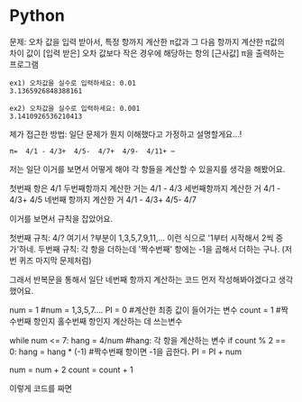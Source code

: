 # Python
문제:
오차 값을 입력 받아서, 특정 항까지 계산한 π값과 그 다음 항까지 계산한 π값의 차이 값이
    [입력 받은] 오차 값보다 작은 경우에 해당하는 항의 [근사값] π을 출력하는 프로그램

    ex1) 오차값을 실수로 입력하세요: 0.01
    3.1365926848388161

    ex2) 오차값을 실수로 입력하세요: 0.001
    3.1410926536210413


제가 접근한 방법:
일단 문제가 뭔지 이해했다고 가정하고 설명할게요...!

    π=  4/1 - 4/3+  4/5-  4/7+  4/9-  4/11+ ⋯

저는 일단 이거를 보면서 어떻게 해야 각 항들을 계산할 수 있을지를 생각을 해봤어요. 


첫번째 항은 4/1
두번째항까지 계산한 거는 4/1 - 4/3
세번째항까지 계산한 거 4/1 - 4/3+  4/5
네번째 항까지 계산한 거  4/1 - 4/3+  4/5-  4/7


이거를 보면서 규칙을 잡았어요. 

첫번째 규칙:  4/? 여기서 ?부분이 1,3,5,7,9,11,... 이런 식으로 '1부터 시작해서 2씩 증가'하네.
두번째 규칙: 각 항을 더하는데 '짝수번째' 항에는 -1을 곱해서 더하는 구나. (저번 퀴즈 마지막 문제처럼)


그래서 반복문을 통해서 일단 네번째 항까지 계산하는 코드 먼저 작성해봐야겠다고 생각했어요.

  num = 1      #num = 1,3,5,7.... 
  PI = 0    #계산한 최종 값이 들어가는 변수 
  count = 1   #짝수번째 항인지 홀수번째 항인지 계산하는 데 쓰는변수 

  while num <= 7: 
    hang = 4/num     #hang: 각 항을 계산하는 변수 
    if count % 2 == 0: 
      hang = hang * (-1)     #짝수번째 항이면 -1을 곱한다. 
    PI = PI + num 

  num = num + 2 
  count = count + 1 
  
이렇게 코드를 짜면
